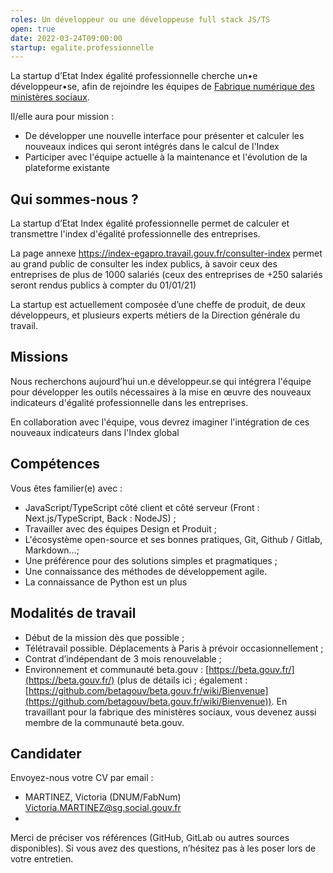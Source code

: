 ```yaml
---
roles: Un développeur ou une développeuse full stack JS/TS
open: true
date: 2022-03-24T09:00:00
startup: egalite.professionnelle
---
```


La startup d’Etat Index égalité professionnelle cherche un•e développeur•se, afin de rejoindre les équipes de [Fabrique numérique des ministères sociaux](https://www.fabrique.social.gouv.fr).

Il/elle aura pour mission :

-   De développer une nouvelle interface pour présenter et calculer les nouveaux indices qui seront intégrés dans le calcul de l'Index
-   Participer avec l'équipe actuelle à la maintenance et l'évolution de la plateforme existante

## Qui sommes-nous ?

La startup d’Etat Index égalité professionnelle permet de calculer et transmettre l'index d'égalité professionnelle des entreprises.

La page annexe https://index-egapro.travail.gouv.fr/consulter-index permet au grand public de consulter les index publics, à savoir ceux des entreprises de plus de 1000 salariés (ceux des entreprises de +250 salariés seront rendus publics à compter du 01/01/21)

La startup est actuellement composée d’une cheffe de produit, de deux développeurs, et plusieurs experts métiers de la Direction générale du travail.

## Missions

Nous recherchons aujourd’hui un.e développeur.se qui intégrera l'équipe pour développer les outils nécessaires à la mise en œuvre des nouveaux indicateurs d'égalité professionnelle dans les entreprises.

En collaboration avec l'équipe, vous devrez imaginer l'intégration de ces nouveaux indicateurs dans l'Index global

## Compétences

Vous êtes familier(e) avec :

-   JavaScript/TypeScript côté client et côté serveur (Front : Next.js/TypeScript, Back : NodeJS) ;
-   Travailler avec des équipes Design et Produit ;
-   L'écosystème open-source et ses bonnes pratiques, Git, Github / Gitlab, Markdown…;
-   Une préférence pour des solutions simples et pragmatiques ;
-   Une connaissance des méthodes de développement agile.
-   La connaissance de Python est un plus

## Modalités de travail

-   Début de la mission dès que possible ;
-   Télétravail possible. Déplacements à Paris à prévoir occasionnellement ;
-   Contrat d’indépendant de 3 mois renouvelable ;
-   Environnement et communauté beta.gouv : [https://beta.gouv.fr/](https://beta.gouv.fr/) (plus de détails ici ; également : [https://github.com/betagouv/beta.gouv.fr/wiki/Bienvenue](https://github.com/betagouv/beta.gouv.fr/wiki/Bienvenue)). En travaillant pour la fabrique des ministères sociaux, vous devenez aussi membre de la communauté beta.gouv.

## Candidater

Envoyez-nous votre CV par email :

-   MARTINEZ, Victoria (DNUM/FabNum) <Victoria.MARTINEZ@sg.social.gouv.fr>
-

Merci de préciser vos références (GitHub, GitLab ou autres sources disponibles).
Si vous avez des questions, n’hésitez pas à les poser lors de votre entretien.
